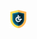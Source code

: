    <span style="display:block;text-align:center">![[Project icon's](DatabaseHomework\Sigorta\src\Icons\app-icon.png)](https://raw.githubusercontent.com/BarisKarapelit/DatabaseHomework/master/Sigorta/src/Icons/app-icon.png "Project Icon's"  )</span>
